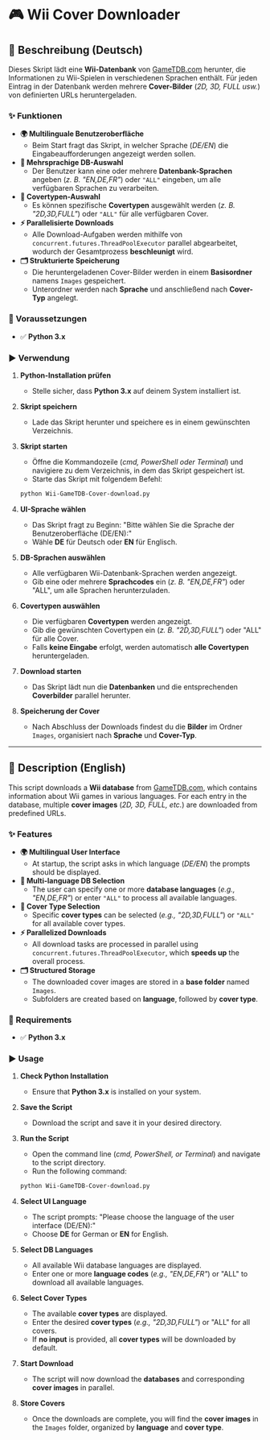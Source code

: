 # 🎮 Wii Cover Downloader

## 📌 Beschreibung (Deutsch)

Dieses Skript lädt eine **Wii-Datenbank** von [GameTDB.com](https://www.gametdb.com) herunter, die Informationen zu Wii-Spielen in verschiedenen Sprachen enthält. Für jeden Eintrag in der Datenbank werden mehrere **Cover-Bilder** (*2D, 3D, FULL usw.*) von definierten URLs heruntergeladen.

### ✨ Funktionen

- **🌍 Multilinguale Benutzeroberfläche**
  - Beim Start fragt das Skript, in welcher Sprache (*DE/EN*) die Eingabeaufforderungen angezeigt werden sollen.
- **📂 Mehrsprachige DB-Auswahl**
  - Der Benutzer kann eine oder mehrere **Datenbank-Sprachen** angeben (*z. B. "EN,DE,FR"*) oder `"ALL"` eingeben, um alle verfügbaren Sprachen zu verarbeiten.
- **🎨 Covertypen-Auswahl**
  - Es können spezifische **Covertypen** ausgewählt werden (*z. B. "2D,3D,FULL"*) oder `"ALL"` für alle verfügbaren Cover.
- **⚡ Parallelisierte Downloads**
  - Alle Download-Aufgaben werden mithilfe von `concurrent.futures.ThreadPoolExecutor` parallel abgearbeitet, wodurch der Gesamtprozess **beschleunigt** wird.
- **🗂 Strukturierte Speicherung**
  - Die heruntergeladenen Cover-Bilder werden in einem **Basisordner** namens `Images` gespeichert.
  - Unterordner werden nach **Sprache** und anschließend nach **Cover-Typ** angelegt.

### 📌 Voraussetzungen

- ✅ **Python 3.x**

### ▶️ Verwendung

1. **Python-Installation prüfen**  
   - Stelle sicher, dass **Python 3.x** auf deinem System installiert ist.

2. **Skript speichern**  
   - Lade das Skript herunter und speichere es in einem gewünschten Verzeichnis.

3. **Skript starten**  
   - Öffne die Kommandozeile (*cmd, PowerShell oder Terminal*) und navigiere zu dem Verzeichnis, in dem das Skript gespeichert ist.
   - Starte das Skript mit folgendem Befehl:

   ```bash
   python Wii-GameTDB-Cover-download.py
   ```

4. **UI-Sprache wählen**  
   - Das Skript fragt zu Beginn:
     "Bitte wählen Sie die Sprache der Benutzeroberfläche (DE/EN):"
   - Wähle **DE** für Deutsch oder **EN** für Englisch.

5. **DB-Sprachen auswählen**  
   - Alle verfügbaren Wii-Datenbank-Sprachen werden angezeigt.
   - Gib eine oder mehrere **Sprachcodes** ein (*z. B. "EN,DE,FR"*) oder "ALL", um alle Sprachen herunterzuladen.

6. **Covertypen auswählen**  
   - Die verfügbaren **Covertypen** werden angezeigt.
   - Gib die gewünschten Covertypen ein (*z. B. "2D,3D,FULL"*) oder "ALL" für alle Cover.
   - Falls **keine Eingabe** erfolgt, werden automatisch **alle Covertypen** heruntergeladen.

7. **Download starten**  
   - Das Skript lädt nun die **Datenbanken** und die entsprechenden **Coverbilder** parallel herunter.

8. **Speicherung der Cover**  
   - Nach Abschluss der Downloads findest du die **Bilder** im Ordner `Images`, organisiert nach **Sprache** und **Cover-Typ**.

---

## 📌 Description (English)

This script downloads a **Wii database** from [GameTDB.com](https://www.gametdb.com), which contains information about Wii games in various languages. For each entry in the database, multiple **cover images** (*2D, 3D, FULL, etc.*) are downloaded from predefined URLs.

### ✨ Features

- **🌍 Multilingual User Interface**
  - At startup, the script asks in which language (*DE/EN*) the prompts should be displayed.
- **📂 Multi-language DB Selection**
  - The user can specify one or more **database languages** (*e.g., "EN,DE,FR"*) or enter `"ALL"` to process all available languages.
- **🎨 Cover Type Selection**
  - Specific **cover types** can be selected (*e.g., "2D,3D,FULL"*) or `"ALL"` for all available cover types.
- **⚡ Parallelized Downloads**
  - All download tasks are processed in parallel using `concurrent.futures.ThreadPoolExecutor`, which **speeds up** the overall process.
- **🗂 Structured Storage**
  - The downloaded cover images are stored in a **base folder** named `Images`.
  - Subfolders are created based on **language**, followed by **cover type**.

### 📌 Requirements

- ✅ **Python 3.x**

### ▶️ Usage

1. **Check Python Installation**  
   - Ensure that **Python 3.x** is installed on your system.

2. **Save the Script**  
   - Download the script and save it in your desired directory.

3. **Run the Script**  
   - Open the command line (*cmd, PowerShell, or Terminal*) and navigate to the script directory.
   - Run the following command:

   ```bash
   python Wii-GameTDB-Cover-download.py
   ```

4. **Select UI Language**  
   - The script prompts:
     "Please choose the language of the user interface (DE/EN):"
   - Choose **DE** for German or **EN** for English.

5. **Select DB Languages**  
   - All available Wii database languages are displayed.
   - Enter one or more **language codes** (*e.g., "EN,DE,FR"*) or "ALL" to download all available languages.

6. **Select Cover Types**  
   - The available **cover types** are displayed.
   - Enter the desired **cover types** (*e.g., "2D,3D,FULL"*) or "ALL" for all covers.
   - If **no input** is provided, all **cover types** will be downloaded by default.

7. **Start Download**  
   - The script will now download the **databases** and corresponding **cover images** in parallel.

8. **Store Covers**  
   - Once the downloads are complete, you will find the **cover images** in the `Images` folder, organized by **language** and **cover type**.
